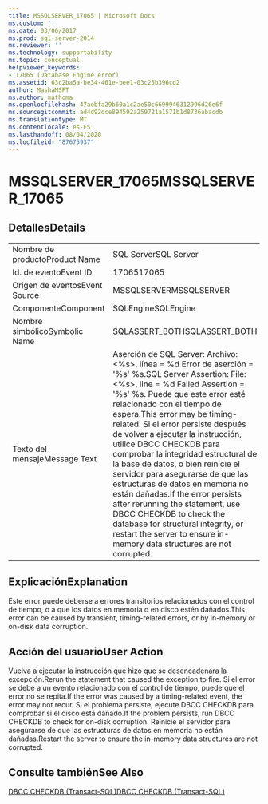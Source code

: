 ```yaml
---
title: MSSQLSERVER_17065 | Microsoft Docs
ms.custom: ''
ms.date: 03/06/2017
ms.prod: sql-server-2014
ms.reviewer: ''
ms.technology: supportability
ms.topic: conceptual
helpviewer_keywords:
- 17065 (Database Engine error)
ms.assetid: 63c2ba5a-be34-461e-bee1-03c25b396cd2
author: MashaMSFT
ms.author: mathoma
ms.openlocfilehash: 47aebfa29b60a1c2ae50c6699946312996d26e6f
ms.sourcegitcommit: ad4d92dce894592a259721a1571b1d8736abacdb
ms.translationtype: MT
ms.contentlocale: es-ES
ms.lasthandoff: 08/04/2020
ms.locfileid: "87675937"
---
```

# <a name="mssqlserver_17065"></a><span data-ttu-id="19d75-102">MSSQLSERVER_17065</span><span class="sxs-lookup"><span data-stu-id="19d75-102">MSSQLSERVER_17065</span></span>
    
## <a name="details"></a><span data-ttu-id="19d75-103">Detalles</span><span class="sxs-lookup"><span data-stu-id="19d75-103">Details</span></span>  
  
|||  
|-|-|  
|<span data-ttu-id="19d75-104">Nombre de producto</span><span class="sxs-lookup"><span data-stu-id="19d75-104">Product Name</span></span>|<span data-ttu-id="19d75-105">SQL Server</span><span class="sxs-lookup"><span data-stu-id="19d75-105">SQL Server</span></span>|  
|<span data-ttu-id="19d75-106">Id. de evento</span><span class="sxs-lookup"><span data-stu-id="19d75-106">Event ID</span></span>|<span data-ttu-id="19d75-107">17065</span><span class="sxs-lookup"><span data-stu-id="19d75-107">17065</span></span>|  
|<span data-ttu-id="19d75-108">Origen de eventos</span><span class="sxs-lookup"><span data-stu-id="19d75-108">Event Source</span></span>|<span data-ttu-id="19d75-109">MSSQLSERVER</span><span class="sxs-lookup"><span data-stu-id="19d75-109">MSSQLSERVER</span></span>|  
|<span data-ttu-id="19d75-110">Componente</span><span class="sxs-lookup"><span data-stu-id="19d75-110">Component</span></span>|<span data-ttu-id="19d75-111">SQLEngine</span><span class="sxs-lookup"><span data-stu-id="19d75-111">SQLEngine</span></span>|  
|<span data-ttu-id="19d75-112">Nombre simbólico</span><span class="sxs-lookup"><span data-stu-id="19d75-112">Symbolic Name</span></span>|<span data-ttu-id="19d75-113">SQLASSERT_BOTH</span><span class="sxs-lookup"><span data-stu-id="19d75-113">SQLASSERT_BOTH</span></span>|  
|<span data-ttu-id="19d75-114">Texto del mensaje</span><span class="sxs-lookup"><span data-stu-id="19d75-114">Message Text</span></span>|<span data-ttu-id="19d75-115">Aserción de SQL Server: Archivo: \<%s>, línea = %d Error de aserción = '%s' %s.</span><span class="sxs-lookup"><span data-stu-id="19d75-115">SQL Server Assertion: File: \<%s>, line = %d Failed Assertion = '%s' %s.</span></span> <span data-ttu-id="19d75-116">Puede que este error esté relacionado con el tiempo de espera.</span><span class="sxs-lookup"><span data-stu-id="19d75-116">This error may be timing-related.</span></span> <span data-ttu-id="19d75-117">Si el error persiste después de volver a ejecutar la instrucción, utilice DBCC CHECKDB para comprobar la integridad estructural de la base de datos, o bien reinicie el servidor para asegurarse de que las estructuras de datos en memoria no están dañadas.</span><span class="sxs-lookup"><span data-stu-id="19d75-117">If the error persists after rerunning the statement, use DBCC CHECKDB to check the database for structural integrity, or restart the server to ensure in-memory data structures are not corrupted.</span></span>|  
  
## <a name="explanation"></a><span data-ttu-id="19d75-118">Explicación</span><span class="sxs-lookup"><span data-stu-id="19d75-118">Explanation</span></span>  
 <span data-ttu-id="19d75-119">Este error puede deberse a errores transitorios relacionados con el control de tiempo, o a que los datos en memoria o en disco estén dañados.</span><span class="sxs-lookup"><span data-stu-id="19d75-119">This error can be caused by transient, timing-related errors, or by in-memory or on-disk data corruption.</span></span>  
  
## <a name="user-action"></a><span data-ttu-id="19d75-120">Acción del usuario</span><span class="sxs-lookup"><span data-stu-id="19d75-120">User Action</span></span>  
 <span data-ttu-id="19d75-121">Vuelva a ejecutar la instrucción que hizo que se desencadenara la excepción.</span><span class="sxs-lookup"><span data-stu-id="19d75-121">Rerun the statement that caused the exception to fire.</span></span> <span data-ttu-id="19d75-122">Si el error se debe a un evento relacionado con el control de tiempo, puede que el error no se repita.</span><span class="sxs-lookup"><span data-stu-id="19d75-122">If the error was caused by a timing-related event, the error may not recur.</span></span> <span data-ttu-id="19d75-123">Si el problema persiste, ejecute DBCC CHECKDB para comprobar si el disco está dañado.</span><span class="sxs-lookup"><span data-stu-id="19d75-123">If the problem persists, run DBCC CHECKDB to check for on-disk corruption.</span></span> <span data-ttu-id="19d75-124">Reinicie el servidor para asegurarse de que las estructuras de datos en memoria no están dañadas.</span><span class="sxs-lookup"><span data-stu-id="19d75-124">Restart the server to ensure the in-memory data structures are not corrupted.</span></span>  
  
## <a name="see-also"></a><span data-ttu-id="19d75-125">Consulte también</span><span class="sxs-lookup"><span data-stu-id="19d75-125">See Also</span></span>  
 [<span data-ttu-id="19d75-126">DBCC CHECKDB &#40;Transact-SQL&#41;</span><span class="sxs-lookup"><span data-stu-id="19d75-126">DBCC CHECKDB &#40;Transact-SQL&#41;</span></span>](/sql/t-sql/database-console-commands/dbcc-checkdb-transact-sql)  
  
  
